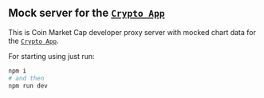 ## Mock server for the [`Crypto App`](https://github.com/AdrianZablocki)

This is Coin Market Cap developer proxy server with mocked chart data for the [`Crypto App`](https://github.com/AdrianZablocki).

For starting using just run:

```bash
npm i
# and then 
npm run dev
```
